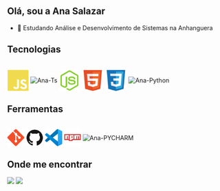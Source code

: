 ## Olá, sou a Ana Salazar
- 🌱 Estudando Análise e Desenvolvimento de Sistemas na Anhanguera



##
<h2>Tecnologias</h2>

  <div style="display: inline_block"><br>
  <img align="center" alt="Ana-Js" height="50" width="50" src="https://raw.githubusercontent.com/devicons/devicon/master/icons/javascript/javascript-plain.svg">
  <img align="center" alt="Ana-Ts" height="50" src="https://cdn.jsdelivr.net/gh/devicons/devicon/icons/typescript/typescript-original.svg" />
  <img align="center" alt="Ana-Nodejs" height="50" width="50" src="https://raw.githubusercontent.com/devicons/devicon/master/icons/nodejs/nodejs-original.svg">
  <img align="center" alt="Ana-HTML" height="50" width="50" src="https://raw.githubusercontent.com/devicons/devicon/master/icons/html5/html5-original.svg">
  <img align="center" alt="Ana-CSS" height="50" width="50" src="https://raw.githubusercontent.com/devicons/devicon/master/icons/css3/css3-original.svg">
  <img align="center" alt="Ana-Python" height="50" width="50" src="https://cdn.jsdelivr.net/gh/devicons/devicon/icons/python/python-original.svg" />
  
  
  
          
  
</div>

##
<h2>Ferramentas</h2>

<div style="display: inline_block"><br>
<img align="center" alt="Ana-Git" height="40" width="40" src="https://raw.githubusercontent.com/devicons/devicon/master/icons/git/git-original.svg">
<img align="center" alt="Ana-Github" height="40" width=40" src="https://raw.githubusercontent.com/devicons/devicon/master/icons/github/github-original.svg">
<img align="center" alt="Ana-VSCode" height="40" width="40" src="https://raw.githubusercontent.com/devicons/devicon/master/icons/vscode/vscode-original.svg">
<img align="center" alt="Ana-NPM" height="40" width="40" src="https://raw.githubusercontent.com/devicons/devicon/master/icons/npm/npm-original-wordmark.svg">
<img align="center" alt="Ana-PYCHARM" height="40" width="40" src="https://cdn.jsdelivr.net/gh/devicons/devicon/icons/pycharm/pycharm-original.svg" />
          

</div>
            
          
  
  ##
  <h2>Onde me encontrar</h2>
  <div> 
  <a href = "mailto:nana.brandao.99@gmail.com"><img src="https://img.shields.io/badge/-Gmail-%23333?style=for-the-badge&logo=gmail&logoColor=white" target="_blank"></a>
  <a href="https://www.linkedin.com/in/ana-salazar-09b910235/" target="_blank"><img src="https://img.shields.io/badge/-LinkedIn-%230077B5?style=for-the-badge&logo=linkedin&logoColor=white" target="_blank"></a> 
